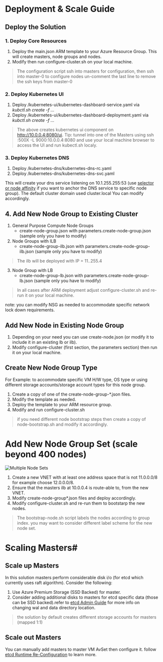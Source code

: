# Deployment & Scale Guide 

## Deploy the Solution ##

### 1. Deploy Core Resources ###
1. Deploy the main.json ARM template to your Azure Resource Group. This will create masters, node groups and nodes. 
2. Modify then run configure-cluster.sh on your local machine.

> The configuration script ssh into masters for configuration, then ssh into master-0 to configure nodes un-comment the last line to remove the ssh keys from master-0 


### 2. Deploy Kubernetes UI ###
 1. Deploy /kubernetes-ui/kubernetes-dashboard-service.yaml via *kubctl.sh create -f ...*
 2. Deploy /kubernetes-ui/kubernetes-dashboard-deployment.yaml via *kubctl.sh create -f ...*
 
> The above creates kubernetes ui component on http://10.0.0.4:8080/ui. Tip: tunnel into one of the Masters using ssh <cluster dns label>:500X -L 9000:10.0.0.4:8080 and use your local machine browser to access the UI and run kubectl.sh localy. 


### 3. Deploy Kubernetes DNS ###
1. Deploy /kubernetes-dns/kubernetes-dns-rc.yaml 
2. Deploy /kubernetes-dns/kubernetes-dns-svc.yaml

This will create your dns service listening on 10.1.255.255:53 (use [selector or node affinity](http://kubernetes.io/docs/user-guide/node-selection/)  if you want to anchor the DNS service to specific node group). The default cluster domain used cluster.local You can modify accordingly.


## 4. Add New Node Group to Existing Cluster ##
1. General Purpose Compute Node Groups 
	- create-node-group.json with parameters.create-node-group.json (sample only you have to modify) 
2. Node Groups with ILB
	- create-node-group-ilb.json with parameters.create-node-group-ilb.json (sample only you have to modify) 
> The ilb will be deployed with IP = 11.<node group index>.255.4
3. Node Group with LB
	- create-node-group-lb.json with parameters.create-node-group-lb.json (sample only you have to modify) 
 
> In all cases after ARM deployment adjust configure-cluster.sh and re-run it on your local machine.

note: you can modify NSG as needed to accommodate specific network lock down requirements.  

## Add New Node in Existing Node Group ##

1. Depending on your need you can use create-node.json (or modify it to include it in an existing lb or ilb). 
2. Modify configure-cluster (first section, the parameters section) then run it on your local machine.


## Create New Node Group Type ## 
For Example: to accommodate specific VM H/W type, OS type or using different storage accounts/storage account types for this node group. 

1. Create a copy of one of the create-node-group-*.json files. 
2. Modify the template as needed. 
3. Deploy the template to your ARM resource group.
4. Modify and run configure-cluster.sh

> if you need different node bootstrap steps then create a copy of node-bootstrap.sh and modify it accordingly. 


# Add New Node Group Set (scale beyond 400 nodes) #
![Multiple Node Sets](/img/multiple-node-sets.png)
1. Create a new VNET with at least one address space that is not 11.0.0.0/8 for example choose 12.0.0.0/8.
2. Ensure that the masters ilb at 10.0.0.4 is route-able to, from the new VNET.
3. Modify create-node-group*.json files and deploy accordingly.
4. Modify configure-cluster.sh and re-run them to bootstarp the new nodes.

> The bootstrap-node.sh script labels the nodes according to group index. you may want to consider different label scheme for the new node set.    

# Scaling Masters#

## Scale up Masters ##
In this solution masters perform considerable disk i/o (for etcd which currently uses raft algorithm). Consider the following:

1. Use Azure Premium Storage (SSD Backed) for master. 
2. Consider adding additional disks to masters for etcd specific data (those can be SSD backed).refer to [etcd Admin Guide](https://coreos.com/etcd/docs/latest/admin_guide.html) for more info on changing wal and data directory location.   

> the solution by default creates different storage accounts for masters (mapped 1:1)

## Scale out Masters ## 
You can manually add masters to master VM AvSet then configure it. follow [etcd Runtime Re-Configuration](https://coreos.com/etcd/docs/latest/runtime-configuration.html) to learn more.

